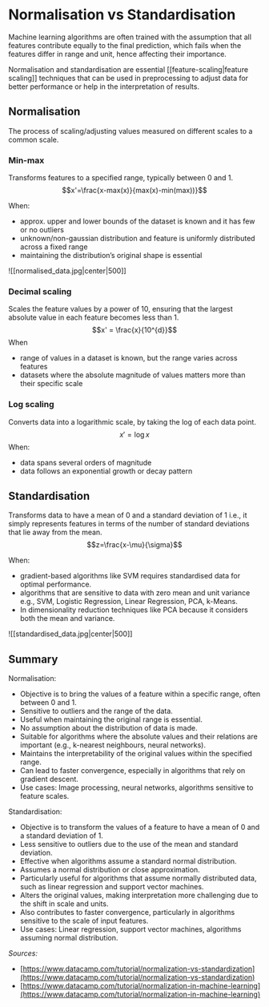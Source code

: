 # Normalisation vs Standardisation
Machine learning algorithms are often trained with the assumption that all features contribute equally to the final prediction, which fails when the features differ in range and unit, hence affecting their importance.

Normalisation and standardisation are essential [[feature-scaling|feature scaling]] techniques that can be used in preprocessing to adjust data for better performance or help in the interpretation of results.
## Normalisation 
The process of scaling/adjusting values measured on different scales to a common scale.
### Min-max 
Transforms features to a specified range, typically between 0 and 1. 
$$x'=\frac{x-max(x)}{max(x)-min(max))}$$

When:
- approx. upper and lower bounds of the dataset is known and it has few or no outliers 
- unknown/non-gaussian distribution and feature is uniformly distributed across a fixed range
- maintaining the distribution’s original shape is essential

![[normalised_data.jpg|center|500]]

### Decimal scaling 
Scales the feature values by a power of 10, ensuring that the largest absolute value in each feature becomes less than 1. $$x' = \frac{x}{10^{d}}$$
When
- range of values in a dataset is known, but the range varies across features
- datasets where the absolute magnitude of values matters more than their specific scale
### Log scaling 
Converts data into a logarithmic scale, by taking the log of each data point. $$x'=\log{x}$$
When:
- data spans several orders of magnitude
- data follows an exponential growth or decay pattern
## Standardisation
Transforms data to have a mean of 0 and a standard deviation of 1 i.e., it simply represents features in terms of the number of standard deviations that lie away from the mean. $$z=\frac{x-\mu}{\sigma}$$

When:
- gradient-based algorithms like SVM requires standardised data for optimal performance.
- algorithms that are sensitive to data with zero mean and unit variance e.g., SVM, Logistic Regression, Linear Regression, PCA, k-Means.
- In dimensionality reduction techniques like PCA because it considers both the mean and variance.

![[standardised_data.jpg|center|500]]


## Summary
Normalisation:
- Objective is to bring the values of a feature within a specific range, often between 0 and 1.
- Sensitive to outliers and the range of the data.
- Useful when maintaining the original range is essential.
- No assumption about the distribution of data is made.
- Suitable for algorithms where the absolute values and their relations are important (e.g., k-nearest neighbours, neural networks).
- Maintains the interpretability of the original values within the specified range.
- Can lead to faster convergence, especially in algorithms that rely on gradient descent.
- Use cases: Image processing, neural networks, algorithms sensitive to feature scales.

Standardisation:
- Objective is to transform the values of a feature to have a mean of 0 and a standard deviation of 1.
- Less sensitive to outliers due to the use of the mean and standard deviation.
- Effective when algorithms assume a standard normal distribution.
- Assumes a normal distribution or close approximation.
- Particularly useful for algorithms that assume normally distributed data, such as linear regression and support vector machines.
- Alters the original values, making interpretation more challenging due to the shift in scale and units.
- Also contributes to faster convergence, particularly in algorithms sensitive to the scale of input features.
- Use cases: Linear regression, support vector machines, algorithms assuming normal distribution.

_Sources:_
- [https://www.datacamp.com/tutorial/normalization-vs-standardization](https://www.datacamp.com/tutorial/normalization-vs-standardization)
- [https://www.datacamp.com/tutorial/normalization-in-machine-learning](https://www.datacamp.com/tutorial/normalization-in-machine-learning)